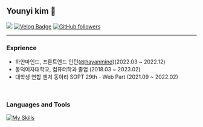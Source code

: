 ## Younyi kim 🌈

<a href="mailto:rlakuku1221@gmail.com" target="_blank"><img src="https://img.shields.io/badge/rlakuku1221@gmail.com-EA4335?style=flat-square&logo=Gmail&logoColor=white"/></a>
[![Velog Badge](http://img.shields.io/badge/-VELOG-20c997?style=flat&link=https://velog.io/@younyikim)](https://velog.io/@younyikim)
 [![GitHub followers](https://img.shields.io/github/followers/younyikim?label=Follow&style=social)](https://github.com/younyikim/?tab=follow)

<hr>

### Exprience  
*  하얀마인드, 프론트엔드 인턴([@hayanmind](https://github.com/hayanmind))(2022.03 ~ 2022.12)
*  동덕여자대학교, 컴퓨터학과 졸업 (2018.03 ~ 2023.02)
*  대학생 연합 벤처 동아리 SOPT 29th - Web Part (2021.09 ~ 2022.02)

<br>

### Languages and Tools
[![My Skills](https://skillicons.dev/icons?i=html,css,js,ts,react,nextjs,git,figma)](https://skillicons.dev)
